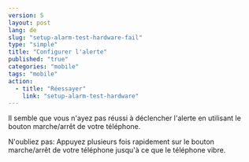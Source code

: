 ```yaml
---
version: 5
layout: post
lang: de
slug: "setup-alarm-test-hardware-fail"
type: "simple"
title: "Configurer l'alerte"
published: "true"
categories: "mobile"
tags: "mobile"
action: 
  - title: "Réessayer"
    link: "setup-alarm-test-hardware"
---
```


Il semble que vous n'ayez pas réussi à déclencher l'alerte en utilisant le bouton marche/arrêt de votre téléphone.

N'oubliez pas: Appuyez plusieurs fois rapidement sur le bouton marche/arrêt de votre téléphone jusqu'à ce que le téléphone vibre. 

